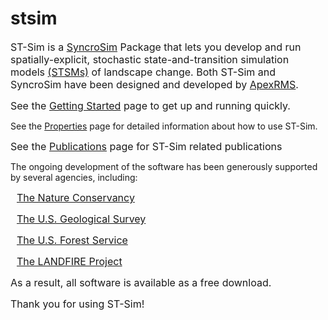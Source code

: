 # stsim

<span style="font-size:12pt">ST-Sim is a [SyncroSim](http://www.syncrosim.com) Package that lets you develop and run spatially-explicit, stochastic state-and-transition simulation models [(STSMs)](https://besjournals.onlinelibrary.wiley.com/doi/full/10.1111/2041-210X.12597) of landscape change.  Both ST-Sim and SyncroSim have been designed and developed by [ApexRMS](http://www.apexrms.com). </span>
&nbsp;

<span style="font-size:12pt"> See the [Getting Started](<http://docs.stsim.net/getting_started/overview.html>) page to get up and running quickly.</span>

See the [Properties](<http://docs.stsim.net/reference/properties.html>) page for detailed information about how to use ST-Sim.</span>

<span style="font-size:12pt"> See the [Publications](<http://docs.stsim.net/publications.html>) page for ST-Sim related publications</span>



The ongoing development of the software has been generously supported by several agencies, including:

<span style="font-size:12pt; padding-left:10px;">[The Nature Conservancy](<https://www.nature.org/en-us/>)</span>

<span style="font-size:12pt; padding-left:10px;">[The U.S. Geological Survey](<https://www.usgs.gov/>)</span>

<span style="font-size:12pt; padding-left:10px;">[The U.S. Forest Service](<https://www.fs.fed.us/>)</span>

<span style="font-size:12pt; padding-left:10px;">[The LANDFIRE Project](<https://www.landfire.gov/>)</span>

<span style="font-size:12pt">As a result, all software is available as a free download.</span>



<span style="font-size:12pt">Thank you for using ST-Sim!</span>
